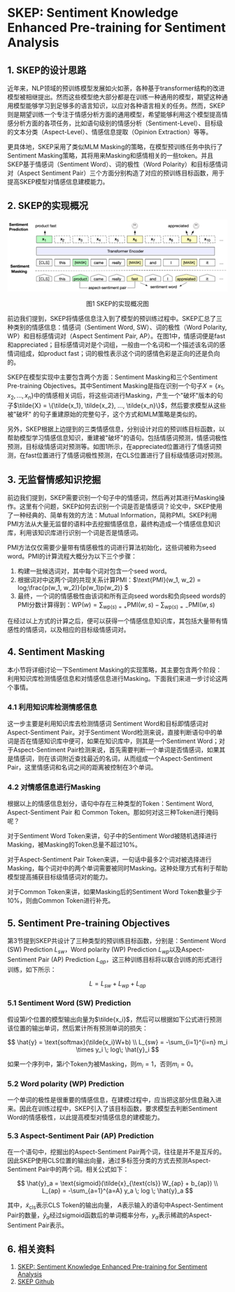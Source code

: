 # SKEP: Sentiment Knowledge Enhanced Pre-training for Sentiment Analysis

## 1. SKEP的设计思路

近年来，NLP领域的预训练模型发展如火如荼，各种基于transformer结构的改进模型被相继提出。然而这些模型绝大部分都是在训练一种通用的模型，期望这种通用模型能够学习到足够多的语言知识，以应对各种语言相关的任务。然而，SKEP则是期望训练一个专注于情感分析方面的通用模型，希望能够利用这个模型提高情感分析方面的各项任务，比如语句级别的情感分析（Sentiment-Level）、目标级的文本分类（Aspect-Level）、情感信息提取（Opinion Extraction）等等。

更具体地，SKEP采用了类似MLM Masking的策略，在模型预训练任务中执行了Sentiment Masking策略，其将用来Masking和感情相关的一些token。并且SKEP基于情感词（Sentiment Word）、词的极性（Word Polarity）和目标感情词对（Aspect Sentiment Pair）三个方面分别构造了对应的预训练目标函数，用于提高SKEP模型对情感信息建模能力。

## 2. SKEP的实现概况

![image-20211109194150102](../../images/pretrain_model/skep/20211109194150102.png)

<center>图1 SKEP的实现概况图</center>

前边我们提到，SKEP将情感信息注入到了模型的预训练过程中。SKEP汇总了三种类别的情感信息：情感词（Sentiment Word, SW）、词的极性（Word Polarity, WP）和目标感情词对（Aspect Sentiment Pair, AP）。在图1中，情感词便是fast和appreciated；目标感情词对是个词组，一般由一个名词和一个描述该名词的感情词组成，如product fast；词的极性表示这个词的感情色彩是正向的还是负向的。

SKEP在模型实现中主要包含两个方面：Sentiment Masking和三个Sentiment Pre-training Objectives。其中Sentiment Masking是指在识别一个句子$X=\{x_1, x_2, ..., x_n\}$中的情感相关词后，将这些词进行Masking，产生一个"破坏"版本的句子$\tilde{X} = \{\tilde{x_1}, \tilde{x_2}, ..., \tilde{x_n}\}$，然后要求模型从这些被"破坏" 的句子重建原始的完整句子，这个方式和MLM策略是类似的。

另外，SKEP根据上边提到的三类情感信息，分别设计对应的预训练目标函数，以帮助模型学习情感信息知识，重建被"破坏"的语句。包括情感词预测，情感词极性预测，目标级情感词对预测等。如图1所示，在appreciated位置进行了情感词预测，在fast位置进行了情感词极性预测，在CLS位置进行了目标级情感词对预测。

## 3. 无监督情感知识挖掘

前边我们提到，SKEP需要识别一个句子中的情感词，然后再对其进行Masking操作。这里有个问题，SKEP如何去识别一个词是否是情感词？论文中，SKEP使用了一种经典的、简单有效的方法：Mutual Information，简称PMI。SKEP利用PMI方法从大量无监督的语料中去挖掘情感信息，最终构造成一个情感信息知识库，利用该知识库进行识别一个词是否是情感词。

PMI方法仅仅需要少量带有情感极性的词进行算法初始化，这些词被称为seed word。PMI的计算流程大概分为以下三个步骤：

1. 构建一批候选词对，其中每个词对包含一个seed word。
2. 根据词对中这两个词的共现关系计算PMI：$\text{PMI}(w_1, w_2) = log\;\frac{p(w_1, w_2)}{p(w_1)p(w_2)} $
3. 最终，一个词的情感极性由该词和所有正向seed words和负向seed words的PMI分数计算得到：$\text{WP}(w) = \sum_{\text{wp}(s)=+} \text{PMI}(w,s) - \sum_{\text{wp}(s)=-} \text{PMI}(w,s)$

在经过以上方式的计算之后，便可以获得一个情感信息知识库，其包括大量带有情感性的情感词，以及相应的目标级情感词对。

## 4. Sentiment Masking

本小节将详细讨论一下Sentiment Masking的实现策略，其主要包含两个阶段：利用知识库检测情感信息和对情感信息进行Masking。下面我们来进一步讨论这两个事情。

### 4.1 利用知识库检测情感信息

这一步主要是利用知识库去检测情感词 Sentiment Word和目标即情感词对 Aspect-Sentiment Pair。对于Sentiment Word检测来说，直接判断语句中的单词是否在情感知识库中便可，如果在知识库中，则其是一个Sentiment Word；对于Aspect-Sentiment Pair检测来说，首先需要判断一个单词是否情感词，如果其是情感词，则在该词附近查找最近的名词，从而组成一个Aspect-Sentiment Pair，这里情感词和名词之间的距离被控制在3个单词。

### 4.2 对情感信息进行Masking

根据以上的情感信息划分，语句中存在三种类型的Token：Sentiment Word, Aspect-Sentiment Pair 和 Common Token。那如何对这三种Token进行掩码呢？

对于Sentiment Word Token来讲，句子中的Sentiment Word被随机选择进行Masking，被Masking的Token总量不超过10%。

对于Aspect-Sentiment Pair Token来讲，一句话中最多2个词对被选择进行Masking，每个词对中的两个单词需要被同时Masking。这种处理方式有利于帮助模型提高捕获目标级情感词对的能力。

对于Common Token来讲，如果Masking后的Sentiment Word Token数量少于10%，则由Common Token进行补充。

## 5. Sentiment Pre-training Objectives

第3节提到SKEP共设计了三种类型的预训练目标函数，分别是：Sentiment Word (SW) Prediction $L_{sw}$，Word polarity (WP) Prediction $L_{wp}$以及Aspect-Sentiment Pair (AP) Prediction $L_{ap}$，这三种训练目标将以联合训练的形式进行训练，如下所示：


$$
L=L_{sw}+L_{wp}+L_{ap}
$$


### 5.1 Sentiment Word (SW) Prediction

假设第$i$个位置的模型输出向量为$\tilde{x_i}$，然后可以根据如下公式进行预测该位置的输出单词，然后累计所有预测单词的损失：

$$
\hat{y} = \text{softmax}(\tilde{x_i}W+b) \\
L_{sw} = -\sum_{i=1}^{i=n} m_i \times y_i \; log\; \hat{y}_i
$$

如果一个序列中，第$i$个Token为被Masking，则$m_i=1$，否则$m_i=0$。

### 5.2 Word polarity (WP) Prediction 

一个单词的极性是很重要的情感信息，在建模过程中，应当把这部分信息融入进来。因此在训练过程中，SKEP引入了该目标函数，要求模型去判断Sentiment Word的情感极性，以此提高模型对情感信息的建模能力。

### 5.3 Aspect-Sentiment Pair (AP) Prediction

在一个语句中，挖掘出的Aspect-Sentiment Pair两个词，往往是并不是互斥的。因此SKEP使用CLS位置的输出向量，通过多标签分类的方式去预测Aspect-Sentiment Pair中的两个词。相关公式如下：


$$
\hat{y}_a = \text{sigmoid}(\tilde{x}_{\text{cls}} W_{ap} + b_{ap}) \\
L_{ap} = -\sum_{a=1}^{a=A} y_a \; log \; \hat{y}_a
$$


其中，$\tilde{x}_{\text{cls}}$表示CLS Token的输出向量， $A$表示输入的语句中Aspect-Sentiment Pair的数量，$\hat{y}_a$经过sigmoid函数后的单词概率分布，$y_a$表示稀疏的Aspect-Sentiment Pair表示。

## 6. 相关资料

1. [SKEP: Sentiment Knowledge Enhanced Pre-training for Sentiment Analysis](https://arxiv.org/abs/2005.05635)
2. [SKEP Github](https://github.com/baidu/Senta.)
